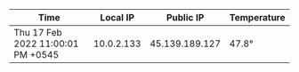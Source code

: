 | Time     | Local IP | Public IP | Temperature |
| ----------- | ----------- | ----------- | ----------- |
| Thu 17 Feb 2022 11:00:01 PM +0545      | 10.0.2.133     | 45.139.189.127  | 47.8° |
